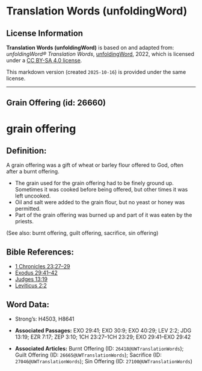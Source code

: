 # Translation Words (unfoldingWord)

## License Information

**Translation Words (unfoldingWord)** is based on and adapted from: _unfoldingWord® Translation Words_, [unfoldingWord](https://unfoldingword.org/utw), 2022, which is licensed under a [CC BY-SA 4.0 license](https://creativecommons.org/licenses/by-sa/4.0/legalcode.en).

This markdown version (created `2025-10-16`) is provided under the same license.



--------------------------------

## Grain Offering (id: 26660)

grain offering
==============

Definition:
-----------

A grain offering was a gift of wheat or barley flour offered to God, often after a burnt offering.

* The grain used for the grain offering had to be finely ground up. Sometimes it was cooked before being offered, but other times it was left uncooked.
* Oil and salt were added to the grain flour, but no yeast or honey was permitted.
* Part of the grain offering was burned up and part of it was eaten by the priests.

(See also: burnt offering, guilt offering, sacrifice, sin offering)

Bible References:
-----------------

* [1 Chronicles 23:27–29](https://ref.ly/1Chr23:27-1Chr23:29)
* [Exodus 29:41–42](https://ref.ly/Exod29:41-Exod29:42)
* [Judges 13:19](https://ref.ly/Judg13:19)
* [Leviticus 2:2](https://ref.ly/Lev2:2)

Word Data:
----------

* Strong’s: H4503, H8641

* **Associated Passages:** EXO 29:41; EXO 30:9; EXO 40:29; LEV 2:2; JDG 13:19; EZR 7:17; ZEP 3:10; 1CH 23:27–1CH 23:29; EXO 29:41–EXO 29:42
* **Associated Articles:** Burnt Offering (ID: `26418@UWTranslationWords`); Guilt Offering (ID: `26665@UWTranslationWords`); Sacrifice (ID: `27046@UWTranslationWords`); Sin Offering (ID: `27100@UWTranslationWords`)

